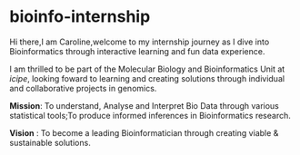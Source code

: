 # bioinfo-internship
Hi there,I am Caroline,welcome to my internship journey as I dive into Bioinformatics through interactive learning and fun data experience. 

I am thrilled to be part of the Molecular Biology and Bioinformatics Unit at *icipe*, looking foward to learning and creating solutions through individual and collaborative projects in genomics.


**Mission**: To understand, Analyse and Interpret Bio Data through various statistical tools;To produce informed inferences in Bioinformatics research.

**Vision** : To become a leading Bioinformatician through creating viable & sustainable solutions.
